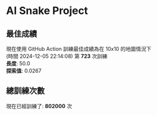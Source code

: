 
# AI Snake Project

## **最佳成績**

























































































































現在使用 GitHub Action 訓練最佳成績為在 10x10 的地圖情況下  
(時間 2024-12-05 22:14:08) 第 **723** 次訓練  
**長度**: 50.0  
**探索值**: 0.0267



















































































































































































































































## 總訓練次數
現在已經訓練了: **802000** 次
